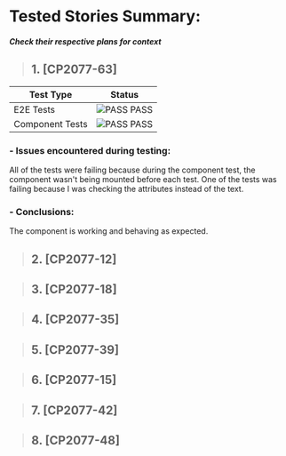 # **Tested Stories Summary:**

#### _Check their respective plans for context_

> ## 1. **[CP2077-63]**

| Test Type       | Status                                                            |
| --------------- | ----------------------------------------------------------------- |
| E2E Tests       | ![PASS](https://via.placeholder.com/15/00ff00/000000?text=+) PASS |
| Component Tests | ![PASS](https://via.placeholder.com/15/00ff00/000000?text=+) PASS |

### - **Issues encountered during testing**:

All of the tests were failing because during the component test, the component wasn't being mounted before each test. One of the tests was failing because I was checking the attributes instead of the text.

### - **Conclusions**:

The component is working and behaving as expected.

> ## 2. **[CP2077-12]**

> ## 3. **[CP2077-18]**

> ## 4. **[CP2077-35]**

> ## 5. **[CP2077-39]**

> ## 6. **[CP2077-15]**

> ## 7. **[CP2077-42]**

> ## 8. **[CP2077-48]**

<!-- ![pass](https://via.placeholder.com/15/00ff00/000000?text=+) PASS
![fail](https://via.placeholder.com/15/ff0000/000000?text=+) FAIL -->

